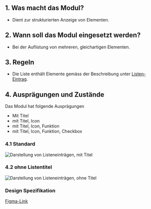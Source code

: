 ## 1. Was macht das Modul?
*   Dient zur strukturierten Anzeige von Elementen.

## 2. Wann soll das Modul eingesetzt werden?
*   Bei der Auflistung von mehreren, gleichartigen Elementen.

## 3. Regeln
*   Die Liste enthält Elemente gemäss der Beschreibung unter [Listen-Eintrag](https://digital.sbb.ch/de/mobile/elemente/listen-eintrag). 

## 4. Ausprägungen und Zustände

<label class="switch" style="display:none"><input type="checkbox"><span class="slider round"></span></label>


Das Modul hat folgende Ausprägungen
* Mit Titel
* mit Titel,  Icon
* mit Titel,  Icon,  Funktion
* mit Titel,  Icon,  Funktion,  Checkbox

### 4.1 Standard
![Darstellung von Listeneinträgen, mit Titel](https://raw.githubusercontent.com/sbb-design-systems/design-system-mobile-documentation/doku-update/documentation/list-view/images/MM17_Liste_mit_Titel.png 'class: image')

### 4.2 ohne Listentitel
![Darstellung von Listeneinträgen, ohne Titel](https://raw.githubusercontent.com/sbb-design-systems/design-system-mobile-documentation/doku-update/documentation/list-view/images/MM17_Liste_ohne_Titel.png 'class: image')

### Design Spezifikation
[Figma-Link](https://www.figma.com/file/WOtLIam1xwrqcgnAITsEhV/Design-System-Mobile?node-id=29%3A6608)